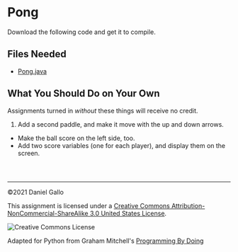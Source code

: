 # Pong


Download the following code and get it to compile.


## Files Needed


* [Pong.java](examples/Pong.java)


What You Should Do on Your Own
------------------------------


Assignments turned in *without* these things will receive
no credit.


1. Add a second paddle, and make it move with the up and down arrows.
 - Make the ball score on the left side, too.
 - Add two score variables (one for each player), and display them on the screen.





```



```



---


©2021 Daniel Gallo


This assignment is licensed under a
[Creative Commons Attribution-NonCommercial-ShareAlike 3.0 United States License](https://creativecommons.org/licenses/by-nc-sa/3.0/us/deed.en_US).  

![Creative Commons License](images/by-nc-sa.png)





Adapted for Python from Graham Mitchell's [Programming By Doing](https://programmingbydoing.com/)